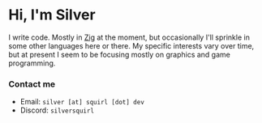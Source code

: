 # Hi, I'm Silver

I write code. Mostly in [Zig] at the moment, but occasionally I'll sprinkle in some other languages here or there.
My specific interests vary over time, but at present I seem to be focusing mostly on graphics and game programming.

[Zig]: https://ziglang.org/

### Contact me

- Email: `silver [at] squirl [dot] dev`
- Discord: `silversquirl`
